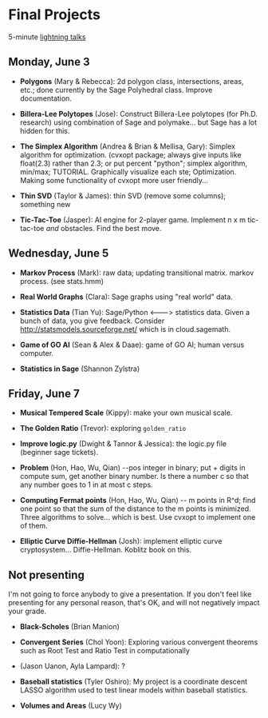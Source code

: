 # Final Projects

5-minute [lightning talks](http://en.wikipedia.org/wiki/Lightning_talk)

## Monday, June 3

 - **Polygons** (Mary & Rebecca): 2d polygon class, intersections, areas, etc.; done currently by the Sage Polyhedral class.  Improve documentation.

 - **Billera-Lee Polytopes** (Jose): Construct Billera-Lee polytopes (for Ph.D. research) using combination of Sage and polymake... but Sage has a lot hidden for this.

 - **The Simplex Algorithm** (Andrea & Brian & Mellisa, Gary): Simplex algorithm for optimization.   (cvxopt package; always give inputs like float(2.3) rather than 2.3; or put percent "python";  simplex algorithm, min/max; TUTORIAL. Graphically visualize each ste; Optimization.  Making some functionality of cvxopt more user friendly...

 - **Thin SVD** (Taylor & James): thin SVD (remove some columns); something new

 - **Tic-Tac-Toe** (Jasper): AI engine for 2-player game. Implement n x m tic-tac-toe *and* obstacles.  Find the best move.


## Wednesday, June 5

 - **Markov Process** (Mark): raw data; updating transitional matrix.  markov process.  (see stats.hmm)

 - **Real World Graphs** (Clara): Sage graphs using "real world" data.

 - **Statistics Data** (Tian Yu): Sage/Python <---> statistics data.  Given a bunch of data, you give feedback. Consider <http://statsmodels.sourceforge.net/> which is in cloud.sagemath.

 - **Game of GO AI** (Sean & Alex & Daae): game of GO AI;   human versus computer.

 - **Statistics in Sage** (Shannon Zylstra)

 ## Friday, June 7

 - **Musical Tempered Scale** (Kippy):  make your own musical scale.

 - **The Golden Ratio** (Trevor): exploring `golden_ratio`

 - **Improve logic.py** (Dwight & Tannor & Jessica): the logic.py file (beginner sage tickets).

 - **Problem** (Hon, Hao, Wu, Qian) --pos integer in binary; put + digits in compute sum, get another binary number.  Is there a number  c so that any number goes to 1 in at most c steps.

 - **Computing Fermat points** (Hon, Hao, Wu, Qian) -- m points in R^d; find one point so that the sum of the distance to the m points is minimized. Three algorithms to solve... which is best.  Use cvxopt to implement one of them.

 - **Elliptic Curve Diffie-Hellman** (Josh): implement elliptic curve cryptosystem... Diffie-Hellman.  Koblitz book on this.


## Not presenting

I'm not going to force anybody to give a presentation.
If you don't feel like presenting for any personal reason, that's OK, and will not negatively impact your grade.

 - **Black-Scholes** (Brian Manion)

 - **Convergent Series** (Chol Yoon): Exploring various convergent theorems such as Root Test and Ratio Test in computationally

 - (Jason Uanon, Ayla Lampard): ?

 - **Baseball statistics** (Tyler Oshiro): My project is a coordinate descent LASSO algorithm used to test linear models within baseball statistics.

 - **Volumes and Areas** (Lucy Wy)
